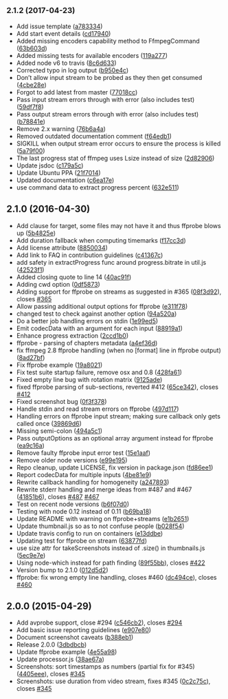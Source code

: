 ## <small>2.1.2 (2017-04-23)</small>

* Add issue template ([a783334](https://github.com/KaelWD/node-fluent-ffmpeg/commit/a783334))
* Add start event details ([cd17940](https://github.com/KaelWD/node-fluent-ffmpeg/commit/cd17940))
* Added missing encoders capability method to FfmpegCommand ([63b603d](https://github.com/KaelWD/node-fluent-ffmpeg/commit/63b603d))
* Added missing tests for available encoders ([119a277](https://github.com/KaelWD/node-fluent-ffmpeg/commit/119a277))
* Added node v6 to travis ([8c6d633](https://github.com/KaelWD/node-fluent-ffmpeg/commit/8c6d633))
* Corrected typo in log output ([b950e4c](https://github.com/KaelWD/node-fluent-ffmpeg/commit/b950e4c))
* Don’t allow input stream to be probed as they then get consumed ([4cbe28e](https://github.com/KaelWD/node-fluent-ffmpeg/commit/4cbe28e))
* Forgot to add latest from master ([77018cc](https://github.com/KaelWD/node-fluent-ffmpeg/commit/77018cc))
* Pass input stream errors through with error (also includes test) ([59df7f8](https://github.com/KaelWD/node-fluent-ffmpeg/commit/59df7f8))
* Pass output stream errors through with error (also includes test) ([b78841e](https://github.com/KaelWD/node-fluent-ffmpeg/commit/b78841e))
* Remove 2.x warning ([76b6a4a](https://github.com/KaelWD/node-fluent-ffmpeg/commit/76b6a4a))
* Removed outdated documentation comment ([f64edb1](https://github.com/KaelWD/node-fluent-ffmpeg/commit/f64edb1))
* SIGKILL when output stream error occurs to ensure the process is killed ([5a79f00](https://github.com/KaelWD/node-fluent-ffmpeg/commit/5a79f00))
* The last progress stat of ffmpeg uses Lsize instead of size ([2d82906](https://github.com/KaelWD/node-fluent-ffmpeg/commit/2d82906))
* Update jsdoc ([c179a5c](https://github.com/KaelWD/node-fluent-ffmpeg/commit/c179a5c))
* Update Ubuntu PPA ([21f7014](https://github.com/KaelWD/node-fluent-ffmpeg/commit/21f7014))
* Updated documentation ([c6ea17e](https://github.com/KaelWD/node-fluent-ffmpeg/commit/c6ea17e))
* use command data to extract progress percent ([632e511](https://github.com/KaelWD/node-fluent-ffmpeg/commit/632e511))



## 2.1.0 (2016-04-30)

* Add clause for target, some files may not have it and thus ffprobe blows up ([5b4825e](https://github.com/KaelWD/node-fluent-ffmpeg/commit/5b4825e))
* Add duration fallback when computing timemarks ([f17cc3d](https://github.com/KaelWD/node-fluent-ffmpeg/commit/f17cc3d))
* Add license attribute ([8850034](https://github.com/KaelWD/node-fluent-ffmpeg/commit/8850034))
* Add link to FAQ in contribution guidelines ([c41367c](https://github.com/KaelWD/node-fluent-ffmpeg/commit/c41367c))
* add safety in extractProgress func around progress.bitrate in util.js ([42523f1](https://github.com/KaelWD/node-fluent-ffmpeg/commit/42523f1))
* Added closing quote to line 14 ([40ac91f](https://github.com/KaelWD/node-fluent-ffmpeg/commit/40ac91f))
* Adding cwd option ([0df5873](https://github.com/KaelWD/node-fluent-ffmpeg/commit/0df5873))
* Adding support for ffprobe on streams as suggested in #365 ([08f3d92](https://github.com/KaelWD/node-fluent-ffmpeg/commit/08f3d92)), closes [#365](https://github.com/KaelWD/node-fluent-ffmpeg/issues/365)
* Allow passing additional output options for ffprobe ([e311f78](https://github.com/KaelWD/node-fluent-ffmpeg/commit/e311f78))
* changed test to check against another option ([94a520a](https://github.com/KaelWD/node-fluent-ffmpeg/commit/94a520a))
* Do a better job handling errors on stdin ([1e99ed5](https://github.com/KaelWD/node-fluent-ffmpeg/commit/1e99ed5))
* Emit codecData with an argument for each input ([88919a1](https://github.com/KaelWD/node-fluent-ffmpeg/commit/88919a1))
* Enhance progress extraction ([2ccd1b0](https://github.com/KaelWD/node-fluent-ffmpeg/commit/2ccd1b0))
* ffprobe - parsing of chapters metadata ([a4ef36d](https://github.com/KaelWD/node-fluent-ffmpeg/commit/a4ef36d))
* fix ffmpeg 2.8 ffprobe handling (when no [format] line in ffprobe output) ([8ad27bf](https://github.com/KaelWD/node-fluent-ffmpeg/commit/8ad27bf))
* Fix ffprobe example ([19a8021](https://github.com/KaelWD/node-fluent-ffmpeg/commit/19a8021))
* Fix test suite startup failure, remove osx and 0.8 ([428fa61](https://github.com/KaelWD/node-fluent-ffmpeg/commit/428fa61))
* Fixed empty line bug with rotation matrix ([9125ade](https://github.com/KaelWD/node-fluent-ffmpeg/commit/9125ade))
* fixed ffprobe parsing of sub-sections, reverted #412 ([65ce342](https://github.com/KaelWD/node-fluent-ffmpeg/commit/65ce342)), closes [#412](https://github.com/KaelWD/node-fluent-ffmpeg/issues/412)
* Fixed screenshot bug ([0f3f378](https://github.com/KaelWD/node-fluent-ffmpeg/commit/0f3f378))
* Handle stdin and read stream errors on ffprobe ([497d117](https://github.com/KaelWD/node-fluent-ffmpeg/commit/497d117))
* Handling errors on ffprobe input stream; making sure callback only gets called once ([39869d6](https://github.com/KaelWD/node-fluent-ffmpeg/commit/39869d6))
* Missing semi-colon ([494a5c1](https://github.com/KaelWD/node-fluent-ffmpeg/commit/494a5c1))
* Pass outputOptions as an optional array argument instead for ffprobe ([ea9c16a](https://github.com/KaelWD/node-fluent-ffmpeg/commit/ea9c16a))
* Remove faulty ffprobe input error test ([15e1aaf](https://github.com/KaelWD/node-fluent-ffmpeg/commit/15e1aaf))
* Remove older node versions ([e99e195](https://github.com/KaelWD/node-fluent-ffmpeg/commit/e99e195))
* Repo cleanup, update LICENSE, fix version in package.json ([fd86ee1](https://github.com/KaelWD/node-fluent-ffmpeg/commit/fd86ee1))
* Report codecData for multiple inputs ([4be81e9](https://github.com/KaelWD/node-fluent-ffmpeg/commit/4be81e9))
* Rewrite callback handling for homogeneity ([a247893](https://github.com/KaelWD/node-fluent-ffmpeg/commit/a247893))
* Rewrite stderr handling and merge ideas from #487 and #467 ([41851b6](https://github.com/KaelWD/node-fluent-ffmpeg/commit/41851b6)), closes [#487](https://github.com/KaelWD/node-fluent-ffmpeg/issues/487) [#467](https://github.com/KaelWD/node-fluent-ffmpeg/issues/467)
* Test on recent node versions ([b6f07d0](https://github.com/KaelWD/node-fluent-ffmpeg/commit/b6f07d0))
* Testing with node 0.12 instead of 0.11 ([b69ba18](https://github.com/KaelWD/node-fluent-ffmpeg/commit/b69ba18))
* Update README with warning on ffprobe+streams ([e1b2651](https://github.com/KaelWD/node-fluent-ffmpeg/commit/e1b2651))
* Update thumbnail.js so as to not confuse people ([b028f54](https://github.com/KaelWD/node-fluent-ffmpeg/commit/b028f54))
* Update travis config to run on containers ([e13ddbe](https://github.com/KaelWD/node-fluent-ffmpeg/commit/e13ddbe))
* Updating test for ffprobe on stream ([63877fd](https://github.com/KaelWD/node-fluent-ffmpeg/commit/63877fd))
* use size attr for takeScreenshots instead of .size() in thumbnails.js ([5ec9e7e](https://github.com/KaelWD/node-fluent-ffmpeg/commit/5ec9e7e))
* Using node-which instead for path finding ([89f55bb](https://github.com/KaelWD/node-fluent-ffmpeg/commit/89f55bb)), closes [#422](https://github.com/KaelWD/node-fluent-ffmpeg/issues/422)
* Version bump to 2.1.0 ([012d5d2](https://github.com/KaelWD/node-fluent-ffmpeg/commit/012d5d2))
* ffprobe: fix wrong empty line handling, closes #460 ([dc494ce](https://github.com/KaelWD/node-fluent-ffmpeg/commit/dc494ce)), closes [#460](https://github.com/KaelWD/node-fluent-ffmpeg/issues/460)



## 2.0.0 (2015-04-29)

* Add avprobe support, close #294 ([c546cb2](https://github.com/KaelWD/node-fluent-ffmpeg/commit/c546cb2)), closes [#294](https://github.com/KaelWD/node-fluent-ffmpeg/issues/294)
* Add basic issue reporting guidelines ([e907e80](https://github.com/KaelWD/node-fluent-ffmpeg/commit/e907e80))
* Document screenshot caveats ([b388eb1](https://github.com/KaelWD/node-fluent-ffmpeg/commit/b388eb1))
* Release 2.0.0 ([3dbdbcb](https://github.com/KaelWD/node-fluent-ffmpeg/commit/3dbdbcb))
* Update ffprobe example ([4e55a98](https://github.com/KaelWD/node-fluent-ffmpeg/commit/4e55a98))
* Update processor.js ([38ae67a](https://github.com/KaelWD/node-fluent-ffmpeg/commit/38ae67a))
* Screenshots: sort timestamps as numbers (partial fix for #345) ([4405eee](https://github.com/KaelWD/node-fluent-ffmpeg/commit/4405eee)), closes [#345](https://github.com/KaelWD/node-fluent-ffmpeg/issues/345)
* Screenshots: use duration from video stream, fixes #345 ([0c2c75c](https://github.com/KaelWD/node-fluent-ffmpeg/commit/0c2c75c)), closes [#345](https://github.com/KaelWD/node-fluent-ffmpeg/issues/345)
